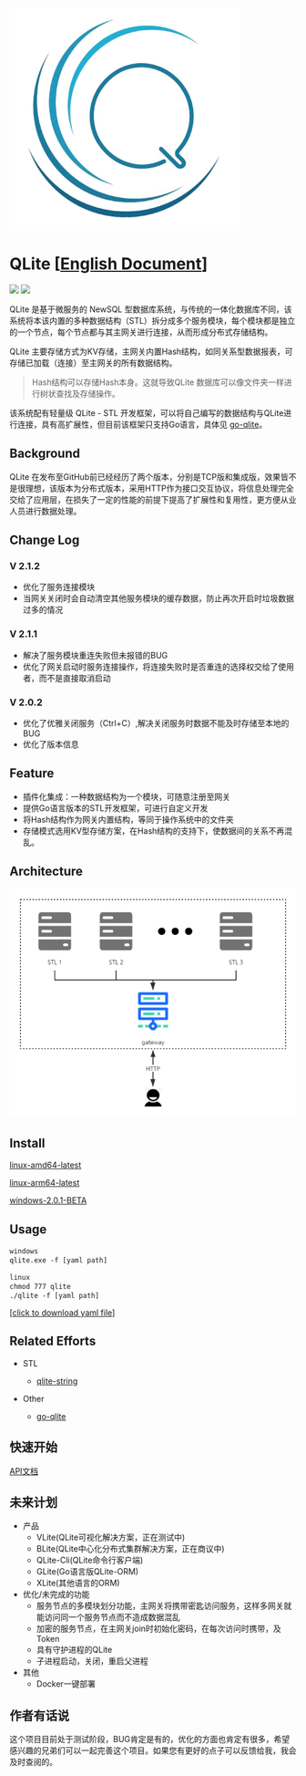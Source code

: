 ![](./qlite.png)
# QLite [[English Document](./README_EN.md)]

![](https://img.shields.io/badge/go-V1.14.3-brightgreen.svg)
![](https://img.shields.io/badge/release-V2.1.2-blue.svg)

QLite 是基于微服务的 NewSQL 型数据库系统，与传统的一体化数据库不同，该系统将本该内置的多种数据结构（STL）拆分成多个服务模块，每个模块都是独立的一个节点，每个节点都与其主网关进行连接，从而形成分布式存储结构。

QLite 主要存储方式为KV存储，主网关内置Hash结构，如同关系型数据报表，可存储已加载（连接）至主网关的所有数据结构。
> Hash结构可以存储Hash本身。这就导致QLite 数据库可以像文件夹一样进行树状查找及存储操作。

该系统配有轻量级 QLite - STL 开发框架，可以将自己编写的数据结构与QLite进行连接，具有高扩展性，但目前该框架只支持Go语言，具体见 [go-qlite](https://www.github.com/culion-bear/go-qlite)。

## Background

QLite 在发布至GitHub前已经经历了两个版本，分别是TCP版和集成版，效果皆不是很理想，该版本为分布式版本，采用HTTP作为接口交互协议，将信息处理完全交给了应用层，在损失了一定的性能的前提下提高了扩展性和复用性，更方便从业人员进行数据处理。

## Change Log

### V 2.1.2
- 优化了服务连接模块
- 当网关关闭时会自动清空其他服务模块的缓存数据，防止再次开启时垃圾数据过多的情况

### V 2.1.1
- 解决了服务模块重连失败但未报错的BUG
- 优化了网关启动时服务连接操作，将连接失败时是否重连的选择权交给了使用者，而不是直接取消启动

### V 2.0.2
- 优化了优雅关闭服务（Ctrl+C）,解决关闭服务时数据不能及时存储至本地的BUG
- 优化了版本信息

## Feature

- 插件化集成：一种数据结构为一个模块，可随意注册至网关
- 提供Go语言版本的STL开发框架，可进行自定义开发
- 将Hash结构作为网关内置结构，等同于操作系统中的文件夹
- 存储模式选用KV型存储方案，在Hash结构的支持下，使数据间的关系不再混乱。

## Architecture

![](./architecture.png)

## Install

[linux-amd64-latest](https://github.com/culion-bear/qlite/releases/download/v2.1.2/qlite-linux-amd64)

[linux-arm64-latest](https://github.com/culion-bear/qlite/releases/download/v2.1.2/qlite-linux-arm64)

[windows-2.0.1-BETA](https://github.com/culion-bear/qlite/releases/download/v2.0.1-beta/qlite-windows.exe)

## Usage

```shell script
windows
qlite.exe -f [yaml path]
```

```shell script
linux
chmod 777 qlite
./qlite -f [yaml path]
```

[[click to download yaml file](./qlite.yaml)]

## Related Efforts

- STL
    - [qlite-string](https://github.com/culion-bear/qlite-stl-string)

- Other
    - [go-qlite](https://github.com/culion-bear/go-qlite)

## 快速开始

[API文档](./doc/api.md)

## 未来计划

- 产品
    - VLite(QLite可视化解决方案，正在测试中)
    - BLite(QLite中心化分布式集群解决方案，正在商议中)
    - QLite-Cli(QLite命令行客户端)
    - GLite(Go语言版QLite-ORM)
    - XLite(其他语言的ORM)
- 优化/未完成的功能
    - 服务节点的多模块划分功能，主网关将携带密匙访问服务，这样多网关就能访问同一个服务节点而不造成数据混乱
    - 加密的服务节点，在主网关join时初始化密码，在每次访问时携带，及Token
    - 具有守护进程的QLite
    - 子进程启动，关闭，重启父进程
- 其他
    - Docker一键部署

## 作者有话说

这个项目目前处于测试阶段，BUG肯定是有的，优化的方面也肯定有很多，希望感兴趣的兄弟们可以一起完善这个项目。如果您有更好的点子可以反馈给我，我会及时查阅的。